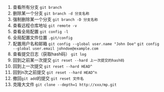 <!--
 * @Date: 2020-08-19 19:05:10
 * @LastEditors: Lq
 * @LastEditTime: 2020-10-29 22:26:16
 * @FilePath: \learnningNotes\git\index.md
-->
1. 查看所有分支
    `git branch`
2. 删除某一个分支
    `git branch -d 分支名称`
3. 强制删除某一个分支
    `git branch -D 分支名称`
4. 查看远程仓库地址
    `git remote -v`
5. 查看全局配置
    `git config -l`
6. 全局配置文件位置
    `.git/config`
7. 配置用户名和邮箱
    `git config --global user.name "John Doe"`
    `git config --global user.email johndoe@example.com`
8. 查看提交日志（获取hash码）
    `git log`
9. 回到之前某一次提交
    `git reset --hard 上一次提交的hash码`
10. 回到上一次提交
    `git reset --hard HEAD^`
11. 回到n次之前提交
    `git reset --hard HEAD^n`
12. 撤回`git add`的提交
    `git reset 文件名`
13. 克隆大文件
    `git clone --depth=1 http://xxx/mp.git`
